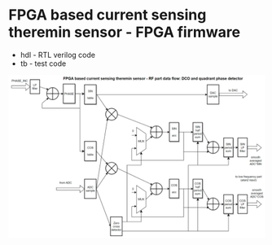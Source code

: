 FPGA based current sensing theremin sensor - FPGA firmware
==========================================================

* hdl - RTL verilog code
* tb - test code

![Firmware Block Diagram - RF part](../images/fpga_sensor_firmware_rf_part_diagram.png)
